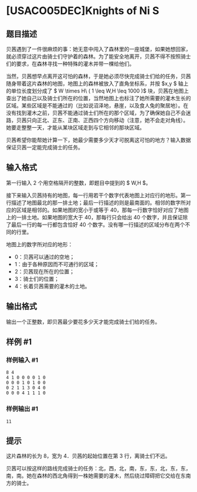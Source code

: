 # [USACO05DEC]Knights of Ni S

## 题目描述

贝茜遇到了一件很麻烦的事：她无意中闯入了森林里的一座城堡，如果她想回家，就必须穿过这片由骑士们守护着的森林。为了能安全地离开，贝茜不得不按照骑士们的要求，在森林寻找一种特殊的灌木并带一棵给他们。

当然，贝茜想早点离开这可怕的森林，于是她必须尽快完成骑士们给的任务，贝茜随身带着这片森林的地图，地图上的森林被放入了直角坐标系，并按 $x,y $ 轴上的单位长度划分成了 $ W \times H\  ( 1 \leq W,H \leq 1000 )$ 块，贝茜在地图上查出了她自己以及骑士们所在的位置，当然地图上也标注了她所需要的灌木生长的区域。某些区域是不能通过的（比如说沼泽地，悬崖，以及食人兔的聚居地）。在没有找到灌木之前，贝茜不能通过骑士们所在的那个区域，为了确保她自己不会迷路，贝茜只向正北、正东、正南、正西四个方向移动（注意，她不会走对角线）。她要走整整一天，才能从某块区域走到与它相邻的那块区域。

贝茜希望你能帮她计算一下，她最少需要多少天才可脱离这可怕的地方？输入数据保证贝茜一定能完成骑士的任务。

## 输入格式

第一行输入 $2$ 个用空格隔开的整数，即题目中提到的 $ W,H $。

接下来输入贝茜持有的地图，每一行用若干个数字代表地图上对应行的地形。第一行描述了地图最北的那一排土地；最后一行描述的则是最南面的。相邻的数字所对应的区域是相邻的。如果地图的宽小于或等于 $40$，那每一行数字恰好对应了地图上的一排土地。如果地图的宽大于 $40$，那每行只会给出 $40$ 个数字，并且保证除了最后一行的每一行都包含恰好 $40$ 个数字。没有哪一行描述的区域分布在两个不同的行里。

地图上的数字所对应的地形：

- $0$：贝茜可以通过的空地；
- $1$：由于各种原因而不可通行的区域；
- $2$：贝茜现在所在的位置； 
- $3$：骑士们的位置；
- $4$：长着贝茜需要的灌木的土地。

## 输出格式

输出一个正整数，即贝茜最少要花多少天才能完成骑士们给的任务。

## 样例 #1

### 样例输入 #1
```
8 4
4 1 0 0 0 0 1 0
0 0 0 1 0 1 0 0
0 2 1 1 3 0 4 0
0 0 0 4 1 1 1 0
```

### 样例输出 #1

```
11
```

## 提示

这片森林的长为 $8$，宽为 $4$．贝茜的起始位置在第 $3$ 行，离骑士们不远。

贝茜可以按这样的路线完成骑士的任务：北，西，北，南，东，东，北，东，东，南，南。她在森林的西北角得到一株她需要的灌木，然后绕过障碍把它交给在东南方的骑士。
